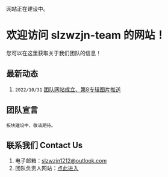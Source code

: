 网站正在建设中。
# 欢迎访问 slzwzjn-team 的网站！
您可以在这里获取关于我们团队的信息！
## 最新动态
1. `2022/10/31` [团队网站成立、第8专辑图片推送](https://slzwzjn-team.github.io/article/a202210311.html)

## 团队宣言
```
板块建设中，敬请期待。
```
## 联系我们 Contact Us
1. 电子邮箱：[slzwzjn1212@outlook.com](mailto:slzwzjn1212@outlook.com)
2. 团队负责人网站：[点此进入](https://slzwzjn.github.io/)